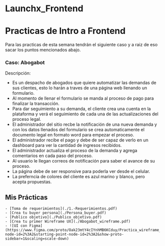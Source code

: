 # Launchx_Frontend
# Practicas de Intro a Frontend

Para las practicas de esta semana tendrán el siguiente caso y a raiz de eso sacar los puntos mencionados abajo.

### **Caso: Abogabot**
Descripción: 
- Es un despacho de abogados que quiere automatizar las demandas de sus clientes, esto lo harán a traves de una página web llenando un formulario.
- Al momento de llenar el formulario se manda al proceso de pago para finalizar la transacción.
- Para dar seguimiento a su demanda, el cliente crea una cuenta en la plataforma y verá el seguimiento de cada una de las actualizaciones del proceso legal.
- El administrador del sitio recbe la notificación de una nueva demanda y con los datos llenados del formulario se crea automaticamente el documento  legal en formato word para empezar el proceso.
- El administrador recibe el pago y debe de ser capaz de verlo en un dashboard para ver la cantidad de ingresos recibidos.
- El administrador actualiza el proceso de la demanda y agrega comentarios en cada paso del proceso.
- Al usuario le llegan correos de notificación para saber el avance de su proceso.
- La página debe de ser responsive para poderla ver desde el celular.
- La preferncia de colores del cliente es azul marino y blanco, pero acepta propuestas.


## Mis Prácticas
	- [Toma de requerimientos](./1.-Requerimientos.pdf)
    - [Crea tu buyer persona](./Persona_buyer.pdf)
	- [Publico objetivo](./Publico_objetivo.pdf)
	- [Crea tu primer Wireframe UX](./Abogabot_wireframe.pdf)
	- ![UI con Figma](https://www.figma.com/proto/Oak23mtY4cIYnhMB6KCduy/Practica_wireframe_abogabot?node-id=2%3A2&starting-point-node-id=2%3A2&show-proto-sidebar=1&scaling=scale-down)
